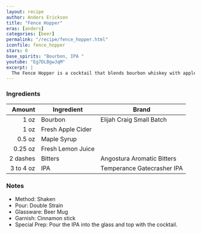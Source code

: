 ```yaml
---
layout: recipe
author: Anders Erickson
title: "Fence Hopper"
eras: [anders]
categories: [beer]
permalink: "/recipe/fence_hopper.html"
iconfile: fence_hopper
stars: 0
base_spirits: "Bourbon, IPA "
youtube: "Eg7DLBgwJqM"
excerpt: |
  The Fence Hopper is a cocktail that blends bourbon whiskey with apple cider, maple syrup, lemon juice, Angostura bitters, and IPA beer.
---
```


### Ingredients

|    Amount | Ingredient        | Brand                      |
| --------: | ----------------- | -------------------------- |
|      1 oz | Bourbon           | Elijah Craig Small Batch   |
|      1 oz | Fresh Apple Cider |
|    0.5 oz | Maple Syrup       |
|   0.25 oz | Fresh Lemon Juice |
|  2 dashes | Bitters           | Angostura Aromatic Bitters |
| 3 to 4 oz | IPA               | Temperance Gatecrasher IPA |

### Notes

- Method: Shaken
- Pour: Double Strain
- Glassware: Beer Mug
- Garnish: Cinnamon stick
- Special Prep: Pour the IPA into the glass and top with the cocktail.
